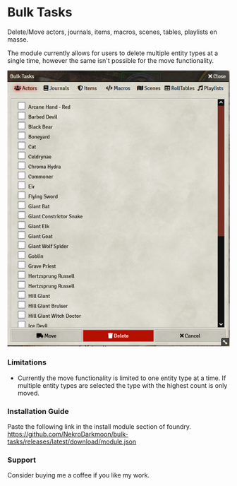 # Bulk Tasks

Delete/Move actors, journals, items, macros, scenes, tables, playlists en masse.

The module currently allows for users to delete multiple entity types at a single time, however the same isn't possible for the move functionality.

![](https://github.com/NekroDarkmoon/bulk-tasks/blob/main/imgs/Bulk-menu.png?raw=true)


### Limitations
- Currently the move functionality is limited to one entity type at a time. If multiple entity types are selected the type with the highest count is only moved.


### Installation Guide 
Paste the following link in the install module section of foundry. https://github.com/NekroDarkmoon/bulk-tasks/releases/latest/download/module.json


### Support 
Consider buying me a coffee if you like my work. [](https://ko-fi.com/nekrodarkmoon)